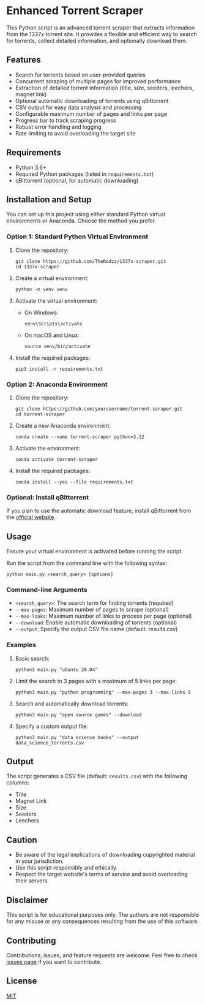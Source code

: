 # Enhanced Torrent Scraper

This Python script is an advanced torrent scraper that extracts information from the 1337x torrent site. It provides a flexible and efficient way to search for torrents, collect detailed information, and optionally download them.

## Features

- Search for torrents based on user-provided queries
- Concurrent scraping of multiple pages for improved performance
- Extraction of detailed torrent information (title, size, seeders, leechers, magnet link)
- Optional automatic downloading of torrents using qBittorrent
- CSV output for easy data analysis and processing
- Configurable maximum number of pages and links per page
- Progress bar to track scraping progress
- Robust error handling and logging
- Rate limiting to avoid overloading the target site

## Requirements

- Python 3.6+
- Required Python packages (listed in `requirements.txt`)
- qBittorrent (optional, for automatic downloading)

## Installation and Setup

You can set up this project using either standard Python virtual environments or Anaconda. Choose the method you prefer.

### Option 1: Standard Python Virtual Environment

1. Clone the repository:
   ```
   git clone https://github.com/TheRodzz/1337x-scraper.git
   cd 1337x-scraper
   ```

2. Create a virtual environment:
   ```
   python -m venv venv
   ```

3. Activate the virtual environment:
   - On Windows:
     ```
     venv\Scripts\activate
     ```
   - On macOS and Linux:
     ```
     source venv/bin/activate
     ```

4. Install the required packages:
   ```
   pip3 install -r requirements.txt
   ```

### Option 2: Anaconda Environment

1. Clone the repository:
   ```
   git clone https://github.com/yourusername/torrent-scraper.git
   cd torrent-scraper
   ```

2. Create a new Anaconda environment:
   ```
   conda create --name torrent-scraper python=3.12
   ```

3. Activate the environment:
   ```
   conda activate torrent-scraper
   ```

4. Install the required packages:
   ```
   conda install --yes --file requirements.txt
   ```

### Optional: Install qBittorrent

If you plan to use the automatic download feature, install qBittorrent from the [official website](https://www.qbittorrent.org/download).

## Usage

Ensure your virtual environment is activated before running the script.

Run the script from the command line with the following syntax:

```
python main.py <search_query> [options]
```

### Command-line Arguments

- `<search_query>`: The search term for finding torrents (required)
- `--max-pages`: Maximum number of pages to scrape (optional)
- `--max-links`: Maximum number of links to process per page (optional)
- `--download`: Enable automatic downloading of torrents (optional)
- `--output`: Specify the output CSV file name (default: results.csv)

### Examples

1. Basic search:
   ```
   python3 main.py "ubuntu 20.04"
   ```

2. Limit the search to 3 pages with a maximum of 5 links per page:
   ```
   python3 main.py "python programming" --max-pages 3 --max-links 5
   ```

3. Search and automatically download torrents:
   ```
   python3 main.py "open source games" --download
   ```

4. Specify a custom output file:
   ```
   python3 main.py "data science books" --output data_science_torrents.csv
   ```

## Output

The script generates a CSV file (default: `results.csv`) with the following columns:

- Title
- Magnet Link
- Size
- Seeders
- Leechers

## Caution

- Be aware of the legal implications of downloading copyrighted material in your jurisdiction.
- Use this script responsibly and ethically.
- Respect the target website's terms of service and avoid overloading their servers.

## Disclaimer

This script is for educational purposes only. The authors are not responsible for any misuse or any consequences resulting from the use of this software.

## Contributing

Contributions, issues, and feature requests are welcome. Feel free to check [issues page](https://github.com/TheRodzz/1337x-scraper/issues) if you want to contribute.

## License

[MIT](https://choosealicense.com/licenses/mit/)